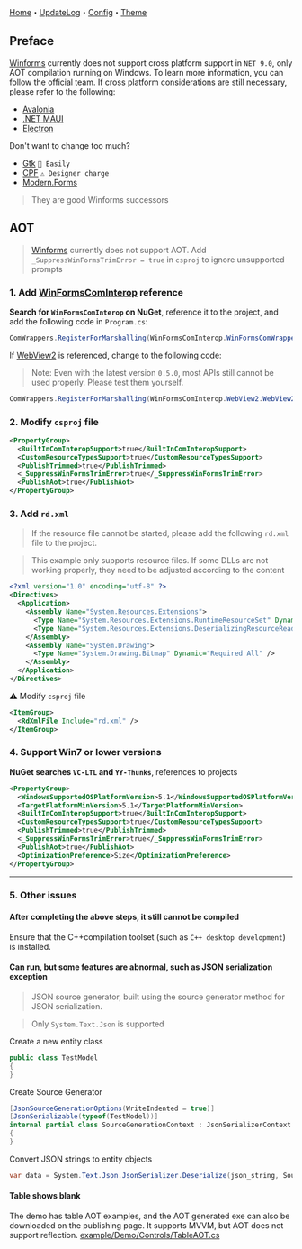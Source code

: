 [Home](Home.md)・[UpdateLog](UpdateLog.md)・[Config](Config.md)・[Theme](Theme.md)

## Preface

[Winforms](https://github.com/dotnet/winforms) currently does not support cross platform support in `NET 9.0`, only AOT compilation running on Windows. To learn more information, you can follow the official team. If cross platform considerations are still necessary, please refer to the following:

- [Avalonia](https://github.com/avaloniaui/avalonia)
- [.NET MAUI](https://github.com/dotnet/maui)
- [Electron](https://github.com/electron/electron)

Don't want to change too much?

- [Gtk](https://github.com/mono/gtk-sharp) `👏 Easily`
- [CPF](https://github.com/wsxhm/CPF) `⚠ Designer charge`
- [Modern.Forms](https://github.com/modern-forms/Modern.Forms)

> They are good Winforms successors

## AOT

> [Winforms](https://github.com/dotnet/winforms) currently does not support AOT. Add `_SuppressWinFormsTrimError = true` in `csproj` to ignore unsupported prompts

### 1. Add [WinFormsComInterop](https://github.com/kant2002/WinFormsComInterop) reference

**Search for `WinFormsComInterop` on NuGet**, reference it to the project, and add the following code in `Program.cs`:

``` csharp
ComWrappers.RegisterForMarshalling(WinFormsComInterop.WinFormsComWrappers.Instance);
```

If [WebView2](https://aka.ms/webview) is referenced, change to the following code:

> Note: Even with the latest version `0.5.0`, most APIs still cannot be used properly. Please test them yourself.

``` csharp
ComWrappers.RegisterForMarshalling(WinFormsComInterop.WebView2.WebView2ComWrapper.Instance);
```

### 2. Modify `csproj` file

``` xml
<PropertyGroup>
  <BuiltInComInteropSupport>true</BuiltInComInteropSupport>
  <CustomResourceTypesSupport>true</CustomResourceTypesSupport>
  <PublishTrimmed>true</PublishTrimmed>
  <_SuppressWinFormsTrimError>true</_SuppressWinFormsTrimError>
  <PublishAot>true</PublishAot>
</PropertyGroup>
```

### 3. Add `rd.xml`

> If the resource file cannot be started, please add the following `rd.xml` file to the project.

> This example only supports resource files. If some DLLs are not working properly, they need to be adjusted according to the content

``` xml
<?xml version="1.0" encoding="utf-8" ?>
<Directives>
  <Application>
    <Assembly Name="System.Resources.Extensions">
      <Type Name="System.Resources.Extensions.RuntimeResourceSet" Dynamic="Required All" />
      <Type Name="System.Resources.Extensions.DeserializingResourceReader" Dynamic="Required All" />
    </Assembly>
    <Assembly Name="System.Drawing">
      <Type Name="System.Drawing.Bitmap" Dynamic="Required All" />
    </Assembly>
  </Application>
</Directives>
```

⚠ Modify `csproj` file

``` xml
<ItemGroup>
  <RdXmlFile Include="rd.xml" />
</ItemGroup>
```

### 4. Support Win7 or lower versions

**NuGet searches `VC-LTL` and `YY-Thunks`**, references to projects

``` xml
<PropertyGroup>
  <WindowsSupportedOSPlatformVersion>5.1</WindowsSupportedOSPlatformVersion>
  <TargetPlatformMinVersion>5.1</TargetPlatformMinVersion>
  <BuiltInComInteropSupport>true</BuiltInComInteropSupport>
  <CustomResourceTypesSupport>true</CustomResourceTypesSupport>
  <PublishTrimmed>true</PublishTrimmed>
  <_SuppressWinFormsTrimError>true</_SuppressWinFormsTrimError>
  <PublishAot>true</PublishAot>
  <OptimizationPreference>Size</OptimizationPreference>
</PropertyGroup>
```

---

### 5. Other issues

#### After completing the above steps, it still cannot be compiled

Ensure that the C++compilation toolset (such as `C++ desktop development`) is installed.

#### Can run, but some features are abnormal, such as JSON serialization exception

> JSON source generator, built using the source generator method for JSON serialization.

> Only `System.Text.Json` is supported

Create a new entity class
```csharp
public class TestModel
{
}
```

Create Source Generator
```csharp
[JsonSourceGenerationOptions(WriteIndented = true)]
[JsonSerializable(typeof(TestModel))]
internal partial class SourceGenerationContext : JsonSerializerContext
{
}

```

Convert JSON strings to entity objects
```csharp
var data = System.Text.Json.JsonSerializer.Deserialize(json_string, SourceGenerationContext.Default.TestModel);
```

#### Table shows blank

The demo has table AOT examples, and the AOT generated exe can also be downloaded on the publishing page. It supports MVVM, but AOT does not support reflection. [example/Demo/Controls/TableAOT.cs](https://github.com/AntdUI/AntdUI/blob/main/example/Demo/Controls/TableAOT.cs#L348)